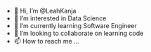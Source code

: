 - 👋 Hi, I’m @LeahKanja
- 👀 I’m interested in Data Science  
- 🌱 I’m currently learning Software Engineer
- 💞️ I’m looking to collaborate on learning code
- 📫 How to reach me ...

<!---
LeahKanja/LeahKanja is a ✨ special ✨ repository because its `README.md` (this file) appears on your GitHub profile.
You can click the Preview link to take a look at your changes.
--->
